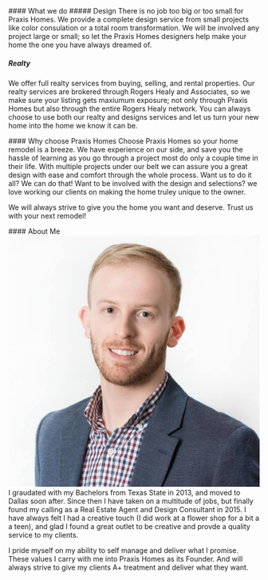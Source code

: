 <div markdown="1" class='section'>
#### What we do
##### Design
There is no job too big or too small for Praxis Homes. We provide a complete design service from small projects like color consulation or a total     room transformation. We will be involved any project large or small; so let the Praxis Homes designers help make your home the one you have always dreamed of.

##### Realty

We offer full realty services from buying, selling, and rental properties. Our realty services are brokered through Rogers Healy and Associates, so we make sure your listing gets maxiumum exposure; not only through Praxis Homes but also through the entire Rogers Healy network. You can always choose to use both our realty and designs services and let us turn your new home into the home we know it can be.
</div>

<div markdown="1" class='section'>
#### Why choose Praxis Homes
Choose Praxis Homes so your home remodel is a breeze. We have experience on our side, and save you the hassle of learning as you go through a project most do only a couple time in their life. With multiple projects under our belt we can assure you a great design with ease and comfort through the whole process. Want us to do it all? We can do that! Want to be involved with the design and selections? we love working our clients on making the home truley unique to the owner. 

We will always strive to give you the home you want and deserve. Trust us with your next remodel!
</div>

<div markdown="1" class='section'>
#### About Me
<img src='images/zack-headshot.jpg' class='zack-headshot'/>
I graudated with my Bachelors from Texas State in 2013, and moved to Dallas soon after. Since then I have taken on a multitude of jobs, but finally found my calling as a Real Estate Agent and Design Consultant in 2015. I have always felt I had a creative touch (I did work at a flower shop for a bit a a teen), and glad I found a great outlet to be creative and provde a quality service to my clients.

I pride myself on my ability to self manage and deliver what I promise. These values I carry with me into Praxis Homes as its Founder. And will always strive to give my clients A+ treatment and deliver what they want.
</div>
